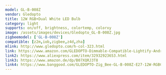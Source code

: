 ```yaml
---
model: GL-B-008Z
vendor: Gledopto
title: 12W RGB+Dual White LED Bulb
category: light
supports: on/off, brightness, colortemp, colorxy
image: /assets/images/devices/Gledopto_GL-B-008Z.jpg
zigbeemodel: ['GL-B-008Z']
compatible: [z2m,iob,zigbee,z4d,zha]
mlink: http://www.gledopto.com/h-col-323.html
link: https://www.amazon.com/GLEDOPTO-Dimmable-Compatible-Lightify-Android/dp/B07QXS64WB
link2: https://www.aliexpress.com/item/32932923653.html
link3: https://www.amazon.de/dp/B07XQRJ3T8
link4: https://www.banggood.com/GLEDOPTO-Zig_Bee-GL-B-008Z-E27-12W-RGBCCT-Smart-LED-Bulb-Work-With-Home-Kit-Philip-HUE-AC100-240V-p-1469739.html
---
```

